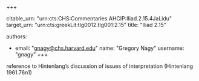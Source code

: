 +++


citable_urn: "urn:cts:CHS:Commentaries.AHCIP:Iliad.2.15.4JaLidu"
target_urn: "urn:cts:greekLit:tlg0012.tlg001:2.15"
title: "Iliad 2.15"

authors:
- email: "gnagy@chs.harvard.edu"
  name: "Gregory Nagy"
  username: "gnagy"
+++

<p>reference to Hintenlang’s discussion of issues of interpretation (Hintenlang 1961.76n1)</p>